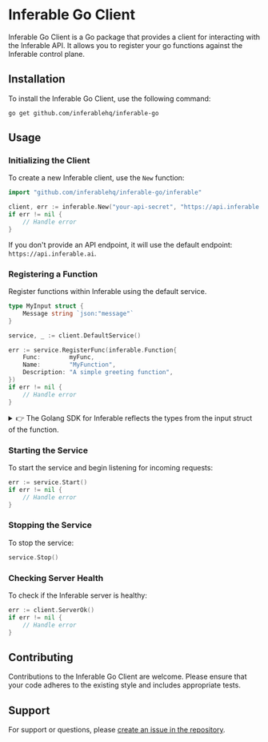 # Inferable Go Client

Inferable Go Client is a Go package that provides a client for interacting with the Inferable API. It allows you to register your go functions against the Inferable control plane.

## Installation

To install the Inferable Go Client, use the following command:

```
go get github.com/inferablehq/inferable-go
```

## Usage

### Initializing the Client

To create a new Inferable client, use the `New` function:

```go
import "github.com/inferablehq/inferable-go/inferable"

client, err := inferable.New("your-api-secret", "https://api.inferable.ai")
if err != nil {
    // Handle error
}
```

If you don't provide an API endpoint, it will use the default endpoint: `https://api.inferable.ai`.

### Registering a Function

Register functions within Inferable using the default service.

```go
type MyInput struct {
    Message string `json:"message"`
}

service, _ := client.DefaultService()

err := service.RegisterFunc(inferable.Function{
    Func:        myFunc,
    Name:        "MyFunction",
    Description: "A simple greeting function",
})
if err != nil {
    // Handle error
}
```

<details>

<summary>👉 The Golang SDK for Inferable reflects the types from the input struct of the function.</summary>

Unlike the TypeScript schema, the Golang SDK for Inferable reflects the types from the input struct of the function. It uses the [invopop/jsonschema](https://pkg.go.dev/github.com/invopop/jsonschema) library under the hood to generate JSON schemas from Go types through reflection.

If the input struct defines jsonschema properties using struct tags, the SDK will use those in the generated schema. This allows for fine-grained control over the schema generation.

Here's an example to illustrate this:

```go
import (
    "github.com/inferablehq/inferable-go/inferable"
    "time"
)

type UserInput struct {
    ID        int       `json:"id" jsonschema:"required"`
    Name      string    `json:"name" jsonschema:"minLength=2,maxLength=50"`
    Email     string    `json:"email" jsonschema:"format=email"`
    BirthDate time.Time `json:"birth_date" jsonschema:"format=date"`
    Tags      []string  `json:"tags" jsonschema:"uniqueItems=true"`
}

func createUser(input UserInput) string {
    // Function implementation
}

service, _ := client.RegisterService("UserService")

err := service.RegisterFunc(inferable.Function{
    Func:        createUser,
    Name:        "CreateUser",
    Description: "Creates a new user",
})
if err != nil {
    // Handle error
}
```

In this example, the UserInput struct uses jsonschema tags to define additional properties for the schema:

- The id field is marked as required.
- The name field has minimum and maximum length constraints.
- The email field is specified to be in email format.
- The birth_date field is set to date format.
- The tags field is defined as an array with unique items.

When this function is registered, the Inferable Go SDK will use these jsonschema tags to generate a more detailed and constrained JSON schema for the input.

The [invopop/jsonschema library](https://pkg.go.dev/github.com/invopop/jsonschema) provides many more options for schema customization, including support for enums, pattern validation, numeric ranges, and more.

</details>

### Starting the Service

To start the service and begin listening for incoming requests:

```go
err := service.Start()
if err != nil {
    // Handle error
}
```

### Stopping the Service

To stop the service:

```go
service.Stop()
```

### Checking Server Health

To check if the Inferable server is healthy:

```go
err := client.ServerOk()
if err != nil {
    // Handle error
}
```

## Contributing

Contributions to the Inferable Go Client are welcome. Please ensure that your code adheres to the existing style and includes appropriate tests.

## Support

For support or questions, please [create an issue in the repository](https://github.com/inferablehq/inferable-go/issues).
